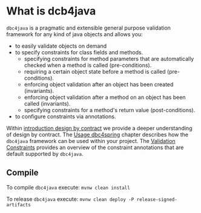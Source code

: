 # What is dcb4java

 `dbc4java` is a pragmatic and extensible general purpose validation framework for any kind of java objects and allows you:

 * to easily validate objects on demand
 * to specify constraints for class fields and methods.
     * specifying constraints for method parameters that are automatically checked when a method is called (pre-conditions).
     * requiring a certain object state before a method is called (pre-conditions).
     * enforcing object validation after an object has been created (invariants).
     * enforcing object validation after a method on an object has been called (invariants).
     * specifying constraints for a method's return value (post-conditions).
 * to configure constraints via annotations.

 Within [introduction design by contract](docs/introduction_dbc.md) we provide a deeper understanding of design by contract. The [Usage dbc4spring](docs/usage.md) chapter describes how the `dbc4java` framework can be used within your project. The [Validation Constraints](docs/validation_constraints.md) provides an overview of the constraint annotations that are default supported by `dbc4java`.
 
## Compile

To compile `dbc4java` execute: `mvnw clean install`

To release `dbc4java` execute: `mvnw clean deploy -P release-signed-artifacts`

